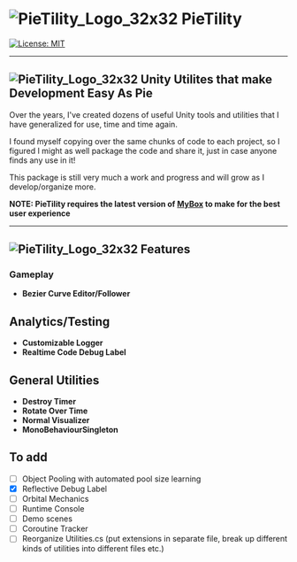 # ![PieTility_Logo_32x32](https://user-images.githubusercontent.com/18089889/124425089-aebfbc00-dd2d-11eb-8dde-23aa51ebffcd.png) PieTility

[![License: MIT](https://img.shields.io/badge/License-MIT-brightgreen.svg)](https://github.com/DavidCampbellIII/PieTility/blob/main/LICENSE.md)

--------

## ![PieTility_Logo_32x32](https://user-images.githubusercontent.com/18089889/124425089-aebfbc00-dd2d-11eb-8dde-23aa51ebffcd.png) Unity Utilites that make Development Easy As Pie

Over the years, I've created dozens of useful Unity tools and utilities that I have generalized for use, time and time again.  

I found myself copying over the same chunks of code to each project, so I figured I might as well package the code and share it, just in case anyone finds any use in it!

This package is still very much a work and progress and will grow as I develop/organize more.

**NOTE: PieTility requires the latest version of [MyBox](https://github.com/Deadcows/MyBox) to make for the best user experience**

--------

## ![PieTility_Logo_32x32](https://user-images.githubusercontent.com/18089889/124425089-aebfbc00-dd2d-11eb-8dde-23aa51ebffcd.png) Features

### Gameplay

- **Bezier Curve Editor/Follower**

## Analytics/Testing

- **Customizable Logger**
- **Realtime Code Debug Label**

## General Utilities

- **Destroy Timer**
- **Rotate Over Time**
- **Normal Visualizer**
- **MonoBehaviourSingleton**

## To add

- [ ] Object Pooling with automated pool size learning
- [x] Reflective Debug Label
- [ ] Orbital Mechanics
- [ ] Runtime Console
- [ ] Demo scenes
- [ ] Coroutine Tracker
- [ ] Reorganize Utilities.cs (put extensions in separate file, break up different kinds of utilities into different files etc.)
